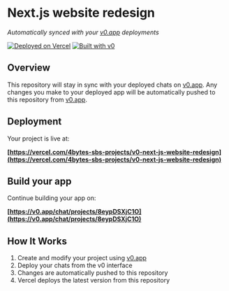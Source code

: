 # Next.js website redesign

*Automatically synced with your [v0.app](https://v0.app) deployments*

[![Deployed on Vercel](https://img.shields.io/badge/Deployed%20on-Vercel-black?style=for-the-badge&logo=vercel)](https://vercel.com/4bytes-sbs-projects/v0-next-js-website-redesign)
[![Built with v0](https://img.shields.io/badge/Built%20with-v0.app-black?style=for-the-badge)](https://v0.app/chat/projects/8eypDSXjC1O)

## Overview

This repository will stay in sync with your deployed chats on [v0.app](https://v0.app).
Any changes you make to your deployed app will be automatically pushed to this repository from [v0.app](https://v0.app).

## Deployment

Your project is live at:

**[https://vercel.com/4bytes-sbs-projects/v0-next-js-website-redesign](https://vercel.com/4bytes-sbs-projects/v0-next-js-website-redesign)**

## Build your app

Continue building your app on:

**[https://v0.app/chat/projects/8eypDSXjC1O](https://v0.app/chat/projects/8eypDSXjC1O)**

## How It Works

1. Create and modify your project using [v0.app](https://v0.app)
2. Deploy your chats from the v0 interface
3. Changes are automatically pushed to this repository
4. Vercel deploys the latest version from this repository